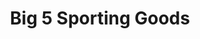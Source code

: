 ---
title: "Big 5 Sporting Goods"
url: /las-vegas/big-5-sporting-goods-south-decatur-boulevard/
shop: sports
---
